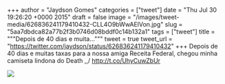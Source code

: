 
+++
author = "Jaydson Gomes"
categories = ["tweet"]
date = "Thu Jul 30 19:26:20 +0000 2015"
draft = false
image = "/images/tweet-media/626836241179410432-CLL4O9bWwAElVon.jpg"
slug = "5aa7dbdca82a77b2f3b0746d08bddf0c14b132a1"
tags = ["tweet"]
title = """Depois de 40 dias e muita..."""
tweet = true
tweet_url = "https://twitter.com/jaydson/status/626836241179410432"
+++
Depois de 40 dias e muitas taxas para a nossa amiga Receita Federal, chegou minha camiseta lindona do Death \,,/ http://t.co/UhyCuwZbUr

![](/images/tweet-media/626836241179410432-CLL4O9bWwAElVon.jpg)